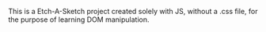 This is a Etch-A-Sketch project created solely with JS, without a .css file, for the purpose of learning DOM manipulation.
